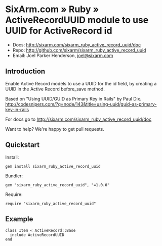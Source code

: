 # SixArm.com » Ruby » <br> ActiveRecordUUID module to use UUID for ActiveRecord id


* Docs: <http://sixarm.com/sixarm_ruby_active_record_uuid/doc>
* Repo: <http://github.com/sixarm/sixarm_ruby_active_record_uuid>
* Email: Joel Parker Henderson, <joel@sixarm.com>


## Introduction

Enable Active Record models to use a UUID for the id field,
by creating a UUID in the Active Record before_save method.

Based on "Using UUID/GUID as Primary Key in Rails" by Paul Dix.
http://codesnipers.com/?q=node/143&title=using-uuid/guid-as-primary-key-in-rails

For docs go to <http://sixarm.com/sixarm_ruby_active_record_uuid/doc>

Want to help? We're happy to get pull requests.


## Quickstart

Install:

    gem install sixarm_ruby_active_record_uuid

Bundler:

    gem "sixarm_ruby_active_record_uuid", "=1.0.0"

Require:

    require "sixarm_ruby_active_record_uuid"


## Example 

    class Item < ActiveRecord::Base
      include ActiveRecordUUID
    end
  
